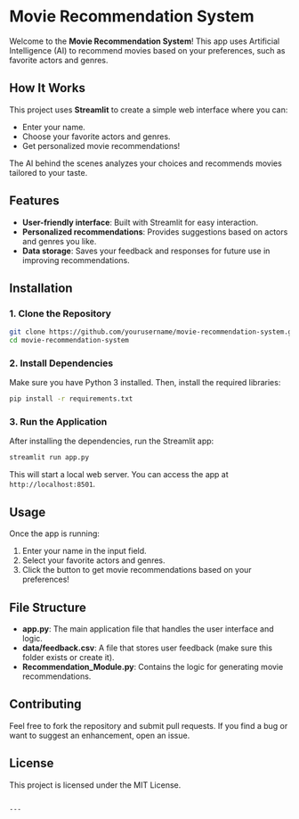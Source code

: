# Movie Recommendation System

Welcome to the **Movie Recommendation System**! This app uses Artificial Intelligence (AI) to recommend movies based on your preferences, such as favorite actors and genres.

## How It Works

This project uses **Streamlit** to create a simple web interface where you can:
- Enter your name.
- Choose your favorite actors and genres.
- Get personalized movie recommendations!

The AI behind the scenes analyzes your choices and recommends movies tailored to your taste.

## Features

- **User-friendly interface**: Built with Streamlit for easy interaction.
- **Personalized recommendations**: Provides suggestions based on actors and genres you like.
- **Data storage**: Saves your feedback and responses for future use in improving recommendations.

## Installation

### 1. Clone the Repository
```bash
git clone https://github.com/yourusername/movie-recommendation-system.git
cd movie-recommendation-system
```

### 2. Install Dependencies
Make sure you have Python 3 installed. Then, install the required libraries:

```bash
pip install -r requirements.txt
```

### 3. Run the Application
After installing the dependencies, run the Streamlit app:

```bash
streamlit run app.py
```

This will start a local web server. You can access the app at `http://localhost:8501`.

## Usage

Once the app is running:
1. Enter your name in the input field.
2. Select your favorite actors and genres.
3. Click the button to get movie recommendations based on your preferences!

## File Structure

- **app.py**: The main application file that handles the user interface and logic.
- **data/feedback.csv**: A file that stores user feedback (make sure this folder exists or create it).
- **Recommendation_Module.py**: Contains the logic for generating movie recommendations.

## Contributing

Feel free to fork the repository and submit pull requests. If you find a bug or want to suggest an enhancement, open an issue.

## License

This project is licensed under the MIT License.
```

---

